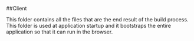 ##Client

This folder contains all the files that are the end result of the build process. 
This folder is used at application startup and it bootstraps the entire application so that it can run in the browser.

